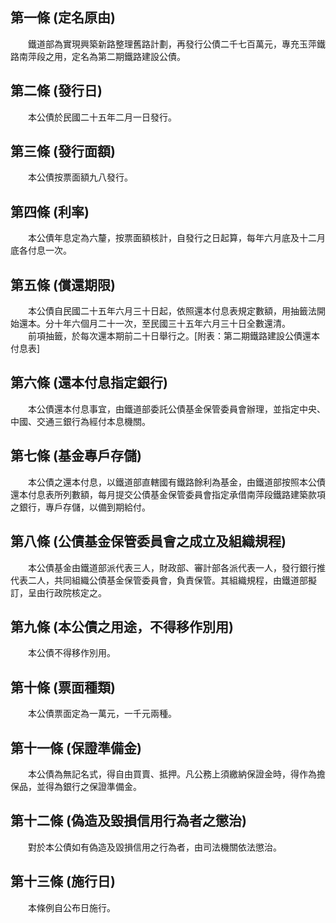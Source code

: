 第一條 (定名原由)
-----------------
　　鐵道部為實現興築新路整理舊路計劃，再發行公債二千七百萬元，專充玉萍鐵路南萍段之用，定名為第二期鐵路建設公債。  


第二條 (發行日)
---------------
　　本公債於民國二十五年二月一日發行。  


第三條 (發行面額)
-----------------
　　本公債按票面額九八發行。  


第四條 (利率)
-------------
　　本公債年息定為六釐，按票面額核計，自發行之日起算，每年六月底及十二月底各付息一次。  


第五條 (償還期限)
-----------------
　　本公債自民國二十五年六月三十日起，依照還本付息表規定數額，用抽籤法開始還本。分十年六個月二十一次，至民國三十五年六月三十日全數還清。  
　　前項抽籤，於每次還本期前二十日舉行之。[附表：第二期鐵路建設公債還本付息表]  


第六條 (還本付息指定銀行)
-------------------------
　　本公債還本付息事宜，由鐵道部委託公債基金保管委員會辦理，並指定中央、中國、交通三銀行為經付本息機關。  


第七條 (基金專戶存儲)
---------------------
　　本公債之還本付息，以鐵道部直轄國有鐵路餘利為基金，由鐵道部按照本公債還本付息表所列數額，每月提交公債基金保管委員會指定承借南萍段鐵路建築款項之銀行，專戶存儲，以備到期給付。  


第八條 (公債基金保管委員會之成立及組織規程)
-------------------------------------------
　　本公債基金由鐵道部派代表三人，財政部、審計部各派代表一人，發行銀行推代表二人，共同組織公債基金保管委員會，負責保管。其組織規程，由鐵道部擬訂，呈由行政院核定之。  


第九條 (本公債之用途，不得移作別用)
-----------------------------------
　　本公債不得移作別用。  


第十條 (票面種類)
-----------------
　　本公債票面定為一萬元，一千元兩種。  


第十一條 (保證準備金)
---------------------
　　本公債為無記名式，得自由買賣、抵押。凡公務上須繳納保證金時，得作為擔保品，並得為銀行之保證準備金。  


第十二條 (偽造及毀損信用行為者之懲治)
-------------------------------------
　　對於本公債如有偽造及毀損信用之行為者，由司法機關依法懲治。  


第十三條 (施行日)
-----------------
　　本條例自公布日施行。